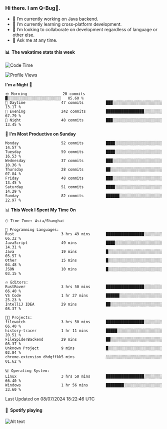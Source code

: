 ### Hi there. I am Q-Bug🐞.

- 🔭 I’m currently working on Java backend.
- 🌱 I’m currently learning cross-platform development.
- 👯 I’m looking to collaborate on development regardless of language or other else.
- 💬 Ask me at any time.

#### 📊 &nbsp;**The wakatime stats this week**  
<!--START_SECTION:waka-->
![Code Time](http://img.shields.io/badge/Code%20Time-160%20hrs%2054%20mins-blue)

![Profile Views](http://img.shields.io/badge/Profile%20Views-0-blue)

**I'm a Night 🦉** 

```text
🌞 Morning                20 commits          █░░░░░░░░░░░░░░░░░░░░░░░░   05.60 % 
🌆 Daytime                47 commits          ███░░░░░░░░░░░░░░░░░░░░░░   13.17 % 
🌃 Evening                242 commits         █████████████████░░░░░░░░   67.79 % 
🌙 Night                  48 commits          ███░░░░░░░░░░░░░░░░░░░░░░   13.45 % 
```
📅 **I'm Most Productive on Sunday** 

```text
Monday                   52 commits          ████░░░░░░░░░░░░░░░░░░░░░   14.57 % 
Tuesday                  59 commits          ████░░░░░░░░░░░░░░░░░░░░░   16.53 % 
Wednesday                37 commits          ███░░░░░░░░░░░░░░░░░░░░░░   10.36 % 
Thursday                 28 commits          ██░░░░░░░░░░░░░░░░░░░░░░░   07.84 % 
Friday                   48 commits          ███░░░░░░░░░░░░░░░░░░░░░░   13.45 % 
Saturday                 51 commits          ████░░░░░░░░░░░░░░░░░░░░░   14.29 % 
Sunday                   82 commits          ██████░░░░░░░░░░░░░░░░░░░   22.97 % 
```


📊 **This Week I Spent My Time On** 

```text
🕑︎ Time Zone: Asia/Shanghai

💬 Programming Languages: 
Rust                     3 hrs 49 mins       █████████████████░░░░░░░░   66.32 % 
JavaScript               49 mins             ████░░░░░░░░░░░░░░░░░░░░░   14.31 % 
Java                     19 mins             █░░░░░░░░░░░░░░░░░░░░░░░░   05.57 % 
Other                    15 mins             █░░░░░░░░░░░░░░░░░░░░░░░░   04.48 % 
JSON                     10 mins             █░░░░░░░░░░░░░░░░░░░░░░░░   03.15 % 

🔥 Editors: 
RustRover                3 hrs 50 mins       █████████████████░░░░░░░░   66.40 % 
VS Code                  1 hr 27 mins        ██████░░░░░░░░░░░░░░░░░░░   25.23 % 
IntelliJ IDEA            29 mins             ██░░░░░░░░░░░░░░░░░░░░░░░   08.37 % 

🐱‍💻 Projects: 
filewatch                3 hrs 50 mins       █████████████████░░░░░░░░   66.40 % 
history-tracer           1 hr 11 mins        █████░░░░░░░░░░░░░░░░░░░░   20.51 % 
FileSpiderBackend        29 mins             ██░░░░░░░░░░░░░░░░░░░░░░░   08.37 % 
Unknown Project          9 mins              █░░░░░░░░░░░░░░░░░░░░░░░░   02.84 % 
chrome-extension_dhdgffkk5 mins              ░░░░░░░░░░░░░░░░░░░░░░░░░   01.62 % 

💻 Operating System: 
Linux                    3 hrs 50 mins       █████████████████░░░░░░░░   66.40 % 
Windows                  1 hr 56 mins        ████████░░░░░░░░░░░░░░░░░   33.60 % 
```


 Last Updated on 08/07/2024 18:22:46 UTC
<!--END_SECTION:waka-->

#### 🎵 &nbsp;**Spotify playing**  
![Alt text](https://spotify-recently-played-readme.vercel.app/api?user=e5y1o4x7kdt9kf2blu4wvmb4s&unique={true|1|on|yes})
